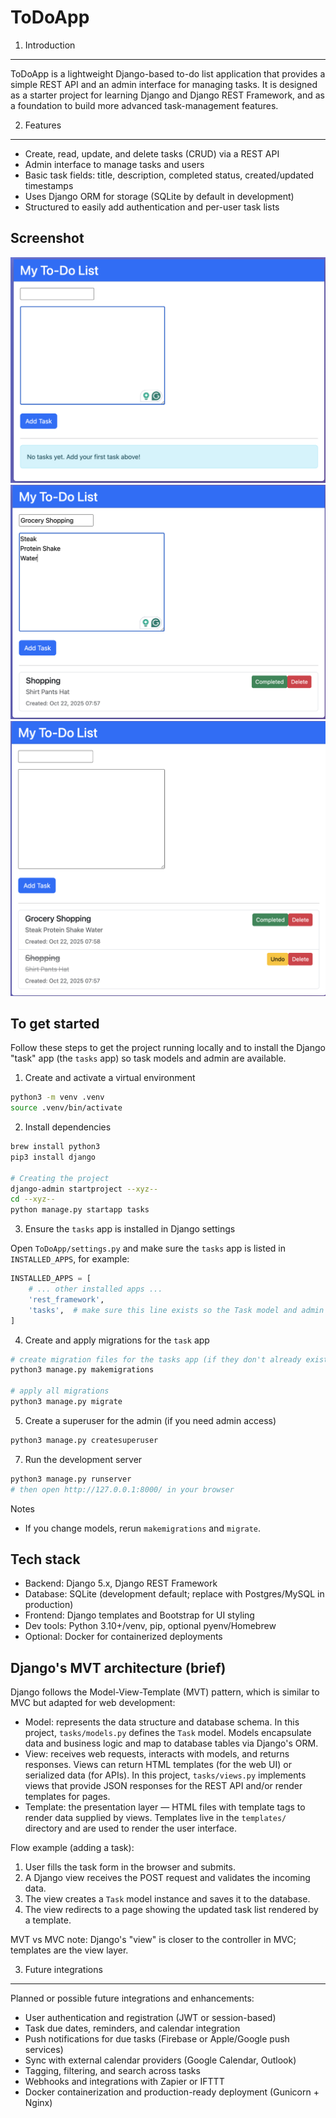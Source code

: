 # ToDoApp

1) Introduction
----------------

ToDoApp is a lightweight Django-based to-do list application that provides a simple REST API and an admin interface for managing tasks. It is designed as a starter project for learning Django and Django REST Framework, and as a foundation to build more advanced task-management features.

2) Features
-----------

- Create, read, update, and delete tasks (CRUD) via a REST API
- Admin interface to manage tasks and users
- Basic task fields: title, description, completed status, created/updated timestamps
- Uses Django ORM for storage (SQLite by default in development)
- Structured to easily add authentication and per-user task lists

Screenshot
----------


![Home screen](https://github.com/MinjunBark/ToDoApp/blob/a645fbabfd539ffbd39d7d8bc1661f5c6e50f092/docs/screenshots/Main_UI.png)
![Add and list tasks](https://github.com/MinjunBark/ToDoApp/blob/a645fbabfd539ffbd39d7d8bc1661f5c6e50f092/docs/screenshots/Adding_Task.png)
![Completed and deleted states](https://github.com/MinjunBark/ToDoApp/blob/a645fbabfd539ffbd39d7d8bc1661f5c6e50f092/docs/screenshots/Completed_Task.png)


To get started
--------------

Follow these steps to get the project running locally and to install the Django "task" app (the `tasks` app) so task models and admin are available.

1) Create and activate a virtual environment

```zsh
python3 -m venv .venv
source .venv/bin/activate
```

2) Install dependencies

```zsh
brew install python3
pip3 install django

# Creating the project
django-admin startproject --xyz--
cd --xyz--
python manage.py startapp tasks

```

3) Ensure the `tasks` app is installed in Django settings

Open `ToDoApp/settings.py` and make sure the `tasks` app is listed in `INSTALLED_APPS`, for example:

```python
INSTALLED_APPS = [
	# ... other installed apps ...
	'rest_framework',
	'tasks',  # make sure this line exists so the Task model and admin are discovered
]
```

4) Create and apply migrations for the `task` app

```zsh
# create migration files for the tasks app (if they don't already exist)
python3 manage.py makemigrations

# apply all migrations
python3 manage.py migrate
```


5) Create a superuser for the admin (if you need admin access)

```zsh
python3 manage.py createsuperuser
```

7) Run the development server

```zsh
python3 manage.py runserver
# then open http://127.0.0.1:8000/ in your browser
```

Notes
- If you change models, rerun `makemigrations` and `migrate`.

Tech stack
----------

- Backend: Django 5.x, Django REST Framework
- Database: SQLite (development default; replace with Postgres/MySQL in production)
- Frontend: Django templates and Bootstrap for UI styling
- Dev tools: Python 3.10+/venv, pip, optional pyenv/Homebrew
- Optional: Docker for containerized deployments

Django's MVT architecture (brief)
--------------------------------

Django follows the Model-View-Template (MVT) pattern, which is similar to MVC but adapted for web development:

- Model: represents the data structure and database schema. In this project, `tasks/models.py` defines the `Task` model. Models encapsulate data and business logic and map to database tables via Django's ORM.
- View: receives web requests, interacts with models, and returns responses. Views can return HTML templates (for the web UI) or serialized data (for APIs). In this project, `tasks/views.py` implements views that provide JSON responses for the REST API and/or render templates for pages.
- Template: the presentation layer — HTML files with template tags to render data supplied by views. Templates live in the `templates/` directory and are used to render the user interface.

Flow example (adding a task):

1. User fills the task form in the browser and submits.
2. A Django view receives the POST request and validates the incoming data.
3. The view creates a `Task` model instance and saves it to the database.
4. The view redirects to a page showing the updated task list rendered by a template.

MVT vs MVC note: Django's "view" is closer to the controller in MVC; templates are the view layer.


3) Future integrations
---------------------

Planned or possible future integrations and enhancements:

- User authentication and registration (JWT or session-based)
- Task due dates, reminders, and calendar integration
- Push notifications for due tasks (Firebase or Apple/Google push services)
- Sync with external calendar providers (Google Calendar, Outlook)
- Tagging, filtering, and search across tasks
- Webhooks and integrations with Zapier or IFTTT
- Docker containerization and production-ready deployment (Gunicorn + Nginx)

